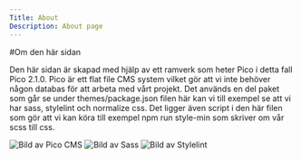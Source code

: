 ```yaml
---
Title: About
Description: About page
---
```


#Om den här sidan

Den här sidan är skapad med hjälp av ett ramverk som heter Pico i detta fall Pico 2.1.0. Pico är ett flat file CMS system vilket gör att vi inte behöver någon databas för att arbeta med vårt projekt. Det används en del paket som går se under themes/package.json filen här kan vi till exempel se att vi har sass, stylelint och normalize css. Det ligger även script i den här filen som gör att vi kan köra till exempel npm run style-min som skriver om vår scss till css.
<br>
<div class="img-about">
    <img src="%assets_url%/img/pico.png" alt="Bild av Pico CMS">
    <img src="%assets_url%/img/sass.png" alt="Bild av Sass">
    <img src="%assets_url%/img/stylelint.png" alt="Bild av Stylelint">
</div>
